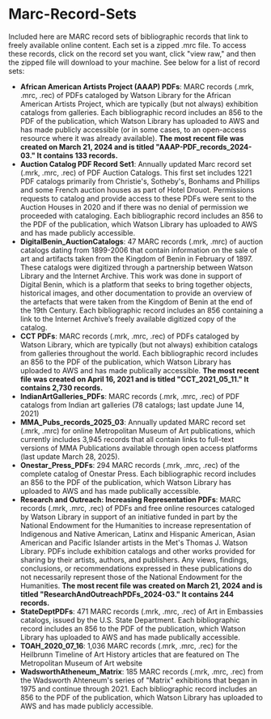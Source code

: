 # Marc-Record-Sets
Included here are MARC record sets of bibliographic records that link to freely available online content. Each set is a zipped .mrc file. To access these records, click on the record set you want, click "view raw," and then the zipped file will download to your machine. See below for a list of record sets:
- **African American Artists Project (AAAP) PDFs**: MARC records (.mrk, .mrc, .rec) of PDFs cataloged by Watson Library for the African American Artists Project, which are typically (but not always) exhibition catalogs from galleries. Each bibliographic record includes an 856 to the PDF of the publication, which Watson Library has uploaded to AWS and has made publicly accessible (or in some cases, to an open-access resource where it was already available). **The most recent file was created on March 21, 2024 and is titled "AAAP-PDF_records_2024-03." It contains 133 records.**
- **Auction Catalog PDF Record Set1**: Annually updated Marc record set (.mrk, .mrc, .rec) of PDF Auction Catalogs. This first set includes 1221 PDF catalogs primarily from Christie's, Sotheby's, Bonhams and Phillips and some French auction houses as part of Hotel Drouot. Permissions requests to catalog and provide access to these PDFs were sent to the Auction Houses in 2020 and if there was no denial of permission we proceeded with cataloging. Each bibliographic record includes an 856 to the PDF of the publication, which Watson Library has uploaded to AWS and has made publicly accessible.
- **DigitalBenin_AuctionCatalogs**: 47 MARC records (.mrk, .mrc) of auction catalogs dating from 1899-2006 that contain information on the sale of art and artifacts taken from the Kingdom of Benin in February of 1897. These catalogs were digitized through a partnership between Watson Library and the Internet Archive. This work was done in support of Digital Benin, which is a platform that seeks to bring together objects, historical images, and other documentation to provide an overview of the artefacts that were taken from the Kingdom of Benin at the end of the 19th Century. Each bibliographic record includes an 856 containing a link to the Internet Archive’s freely available digitized copy of the catalog.
- **CCT PDFs**: MARC records (.mrk, .mrc, .rec) of PDFs cataloged by Watson Library, which are typically (but not always) exhibition catalogs from galleries throughout the world. Each bibliographic record includes an 856 to the PDF of the publication, which Watson Library has uploaded to AWS and has made publically accessible. **The most recent file was created on April 16, 2021 and is titled "CCT_2021_05_11." It contains 2,730 records.**
- **IndianArtGalleries_PDFs**: MARC records (.mrk, .mrc, .rec) of PDF catalogs from Indian art galleries (78 catalogs; last update June 14, 2021)
- **MMA_Pubs_records_2025_03**: Annually updated MARC record set (.mrk, .mrc) for online Metropolitan Museum of Art publications, which currently includes 3,945 records that all contain links to full-text versions of MMA Publications available through open access platforms (last update March 28, 2025).
- **Onestar_Press_PDFs**: 294 MARC records (.mrk, .mrc, .rec) of the complete catalog of Onestar Press. Each bibliographic record includes an 856 to the PDF of the publication, which Watson Library has uploaded to AWS and has made publically accessible.
- **Research and Outreach: Increasing Representation PDFs**: MARC records (.mrk, .mrc, .rec) of PDFs and free online resources cataloged by Watson Library in support of an initiative funded in part by the National Endowment for the Humanities to increase representation of Indigenous and Native American, Latinx and Hispanic American, Asian American and Pacific Islander artists in the Met's Thomas J. Watson Library. PDFs include exhibition catalogs and other works provided for sharing by their artists, authors, and publishers. Any views, findings, conclusions, or recommendations expressed in these publications do not necessarily represent those of the National Endowment for the Humanities. **The most recent file was created on March 21, 2024 and is titled "ResearchAndOutreachPDFs_2024-03." It contains 244 records.**
- **StateDeptPDFs**: 471 MARC records (.mrk, .mrc, .rec) of Art in Embassies catalogs, issued by the U.S. State Department. Each bibliographic record includes an 856 to the PDF of the publication, which Watson Library has uploaded to AWS and has made publically accessible.
- **TOAH_2020_07_16**: 1,036 MARC records (.mrk, .mrc, .rec) for the Heilbrunn Timeline of Art History articles that are featured on The Metropolitan Museum of Art website
- **WadsworthAtheneum_Matrix**: 185 MARC records (.mrk, .mrc, .rec) from the Wadsworth Ahteneum's series of "Matrix" exhibitions that began in 1975 and continue through 2021. Each bibliographic record includes an 856 to the PDF of the publication, which Watson Library has uploaded to AWS and has made publicly accessible.
